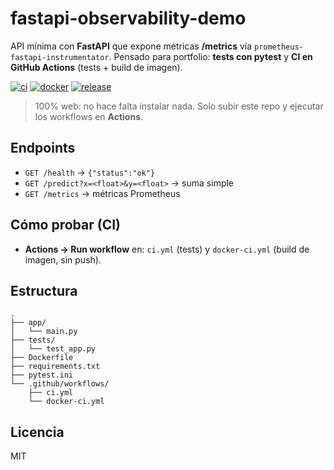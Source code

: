 # fastapi-observability-demo

API mínima con **FastAPI** que expone métricas **/metrics** vía `prometheus-fastapi-instrumentator`.
Pensado para portfolio: **tests con pytest** y **CI en GitHub Actions** (tests + build de imagen).

[![ci](https://img.shields.io/github/actions/workflow/status/NUEVO_USUARIO/fastapi-observability-demo/ci.yml?branch=main&label=tests&style=flat-square)](https://github.com/NUEVO_USUARIO/fastapi-observabilidad-demo/actions/workflows/ci.yml)
[![docker](https://img.shields.io/github/actions/workflow/status/NUEVO_USUARIO/fastapi-observability-demo/docker-ci.yml?branch=main&label=docker-build&style=flat-square)](https://github.com/NUEVO_USUARIO/fastapi-observability-demo/actions/workflows/docker-ci.yml)
[![release](https://img.shields.io/github/v/release/NUEVO_USUARIO/fastapi-observability-demo?display_name=tag&style=flat-square)](https://github.com/NUEVO_USUARIO/fastapi-observability-demo/releases)

> 100% web: no hace falta instalar nada. Solo subir este repo y ejecutar los workflows en **Actions**.

## Endpoints
- `GET /health` → `{"status":"ok"}`
- `GET /predict?x=<float>&y=<float>` → suma simple
- `GET /metrics` → métricas Prometheus

## Cómo probar (CI)
- **Actions → Run workflow** en: `ci.yml` (tests) y `docker-ci.yml` (build de imagen, sin push).

## Estructura
```text
.
├── app/
│   └── main.py
├── tests/
│   └── test_app.py
├── Dockerfile
├── requirements.txt
├── pytest.ini
└── .github/workflows/
    ├── ci.yml
    └── docker-ci.yml
```

## Licencia
MIT
